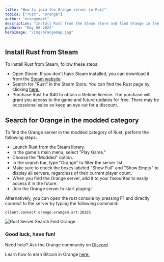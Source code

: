 ```yaml
---
title: "How to join the Orange server in Rust"
topics: ["rust", "orange"]
author: "orangemart"
description: "Install Rust from the Steam store and find Orange in the modded category"
pubDate: "May 08 2023"
heroImage: "/img/orangemap.jpg"
---
```


## Install Rust from Steam

To install Rust from Steam, follow these steps:

- Open Steam. If you don't have Steam installed, you can download it from the
  <a href="https://store.steampowered.com/about/" target="_blank"> Steam website </a>
- Search for "Rust" in the Steam Store. You can find the Rust page by clicking
  <a href="https://store.steampowered.com/agecheck/app/252490/" target="_blank"> here.</a>
- Purchase Rust for $40 to obtain a lifetime license. The purchase will grant you access to the game
  and future updates for free. There may be occassional sales so keep an eye out for a discount.

## Search for Orange in the modded category

To find the Orange server in the modded category of Rust, perform the following steps:

- Launch Rust from the Steam library.
- In the game's main menu, select "Play Game."
- Choose the "Modded" option.
- In the search bar, type "Orange" to filter the server list.
- Make sure to check the boxes labeled "Show Full" and "Show Empty" to display all servers,
  regardless of their current player count.
- When you find the Orange server, add it to your favourites to easily access it in the future.
- Join the Orange server to start playing!

Alternatively, you can open the rust console by pressing F1 and directly connect to the
server by typing the following command:

```
client.connect orange.orangem.art:28285
```

![Rust Server Search Find Orange](https://i.postimg.cc/0QG46gv8/searchorange.jpg)

### Good luck, have fun!

Need help? Ask the Orange community on
<a href="https://dsc.gg/orangemart" target="_blank">Discord</a>

Learn how to earn Bitcoin in Orange
<a href="https://orangem.art/blog/earn-bitcoin/" target="_blank"> here.</a>
